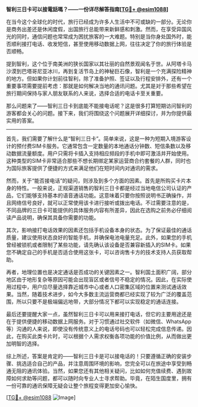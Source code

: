 **智利三日卡可以接電話嗎？——一份详尽解答指南[[TG💪+ @esim1088](https://t.me/s/esim1088)]**

在当今这个全球化的时代，旅行已经成为许多人生活中不可或缺的一部分。无论你是商务出差还是休闲度假，出国旅行总能带来新鲜感和刺激。然而，在享受异国风光的同时，通信问题也常常成为困扰旅客的一大难题。特别是当你身处国外时，能否顺利接打电话、收发短信，甚至使用移动数据上网，往往决定了你的旅行体验是否顺畅。

提到智利，这个位于南美洲的狭长国家以其壮丽的自然景观闻名于世。从阿塔卡马沙漠到巴塔哥尼亚冰川，再到复活节岛上的神秘巨石像，智利是一个充满探险精神的地方。但如果你计划前往智利，除了准备护照、签证以及行程安排外，还有一个重要事项需要提前考虑：那就是如何解决当地的通讯问题。尤其是对于那些希望在旅行期间保持与家人朋友联系的人来说，选择合适的电话卡至关重要。

那么问题来了——智利三日卡到底能不能接电话呢？这是很多打算短期访问智利的游客都会关心的问题。接下来，我们将围绕这个问题展开详细探讨，并为你提供最实用的答案。

---

首先，我们需要了解什么是“智利三日卡”。简单来说，这是一种为短期入境游客设计的预付费SIM卡服务。它通常包含一定数量的本地通话分钟数、短信条数以及移动数据流量额度。用户只需将卡插入支持相应频段的手机中即可激活并开始使用。这种类型的SIM卡非常适合那些不想长期绑定某家运营商合约套餐的人群，同时也为国际旅客提供了便捷的方式来满足他们在短时间内对通讯的需求。

然而，关于“能否接电话”的疑问，则涉及到多个方面的因素。首先是所购买卡片本身的特性。一般来说，正规渠道销售的智利三日卡都是经过当地电信公司认证的产品，它们能够支持基本的语音通话功能。这意味着只要你按照说明书正确操作，并且网络信号良好，就可以正常使用该卡进行接听或拨出电话。不过需要注意的是，不同品牌的三日卡可能提供的具体服务内容有所差异，因此在选购之前务必仔细阅读产品说明，确保其具备你需要的功能。

其次，影响接打电话效果的因素还包括手机设备本身的状态。为了保证最佳的通话质量，建议使用状态良好的智能手机，并确保电池电量充足。此外，如果您的手机曾经被锁机或者限制了某些功能，请先确认该设备是否兼容新插入的SIM卡。如果您不确定自己的手机是否适合使用这张卡，可以咨询售卡方的技术支持人员获取帮助。

再者，地理位置也是决定通话是否成功的关键因素之一。智利国土面积广阔，部分地区由于地形复杂等原因可能会出现盲区或者信号不稳定的情况。因此，在实际使用过程中，用户应尽量选择靠近城市中心或者人口密集区域的位置来测试通话效果。当然，随着技术进步，如今大多数主流运营商都已经实现了较为广泛的覆盖范围，所以只要不是极端偏远地带，大部分情况下都可以实现稳定的通话连接。

最后还要提醒大家一点，虽然智利三日卡可以用来接打电话，但它的主要用途还是在于提供便捷的移动数据上网服务。对于习惯通过社交软件（如微信、WhatsApp等）沟通的人来说，即使没有传统意义上的电话号码也可以轻松完成信息传递。因此，在购买此类卡片时，可以根据个人需求权衡各项功能的价值比例，从而做出更加明智的选择。

综上所述，答案是肯定的——智利三日卡是可以接电话的！只要遵循正确的安装步骤、挑选适合自己的产品，并注意周围环境的影响，您完全可以在旅途中享受到畅通无阻的通讯体验。当然，如果您还有其他相关疑问，比如如何充值续费、遇到故障如何求助等问题，都可以随时向专业人士寻求帮助。毕竟，在陌生国度里，拥有一份可靠的通讯保障无疑会让整个旅程变得更加安心愉快。

[[TG💪+ @esim1088](https://t.me/s/esim1088) ![Image](https://i.postimg.cc/4NQfJmqS/Snipaste-2025-05-13-00-14-12.png)]